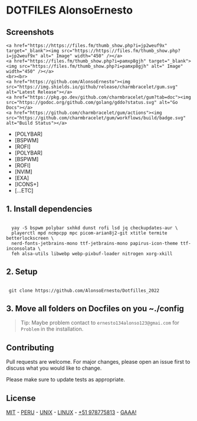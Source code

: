 # DOTFILES AlonsoErnesto
  
<p>

## Screenshots

    <a href="https://https://files.fm/thumb_show.php?i=jp2weuf9x" target="_blank"><img src="https://https://files.fm/thumb_show.php?i=jp2weuf9x" alt=" Image" width="450" /></a>
    <a href="https://files.fm/thumb_show.php?i=pamxp8gjh" target="_blank"><img src="https://files.fm/thumb_show.php?i=pamxp8gjh" alt=" Image" width="450" /></a>
    <br><br>
    <a href="https://github.com/AlonsoErnesto"><img src="https://img.shields.io/github/release/charmbracelet/gum.svg" alt="Latest Release"></a>
    <a href="https://pkg.go.dev/github.com/charmbracelet/gum?tab=doc"><img src="https://godoc.org/github.com/golang/gddo?status.svg" alt="Go Docs"></a>
    <a href="https://github.com/charmbracelet/gum/actions"><img src="https://github.com/charmbracelet/gum/workflows/build/badge.svg" alt="Build Status"></a>
</p>


   * [POLYBAR]
   * [BSPWM]
   * [ROFI]
   * [POLYBAR]
   * [BSPWM]
   * [ROFI]
   * [NVIM]
   * [EXA]
   * [ICONS+]
   * [...ETC]
 
  ## 1. Install dependencies
 
```linux

  yay -S bspwm polybar sxhkd dunst rofi lsd jq checkupdates-aur \
  playerctl mpd ncmpcpp mpc picom-arian8j2-git xtitle termite betterlockscreen \
  nerd-fonts-jetbrains-mono ttf-jetbrains-mono papirus-icon-theme ttf-inconsolata \
  feh alsa-utils libwebp webp-pixbuf-loader nitrogen xorg-xkill

```


## 2. Setup


```

 git clone https://github.com/AlonsoErnesto/Dotfilles_2022

```

## 3. Move all folders on Docfiles on you ~./config

> Tip: Maybe problem contact to `ernesto134alonso123@gmai.com` for 
`Problem` in the installation.




## Contributing
Pull requests are welcome. For major changes, please open an issue first to discuss what you would like to change.

Please make sure to update tests as appropriate.

## License
[MIT](https://choosealicense.com/licenses/mit/) - [PERU]() - [UNIX]() - [LINUX]() - [+51 978775813]() - [GAAA!]()
